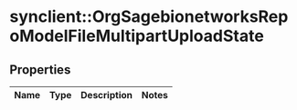 # synclient::OrgSagebionetworksRepoModelFileMultipartUploadState


## Properties
Name | Type | Description | Notes
------------ | ------------- | ------------- | -------------


